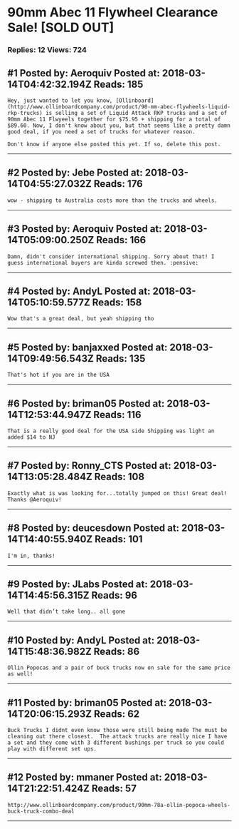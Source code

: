 # 90mm Abec 11 Flywheel Clearance Sale! \[SOLD OUT\]

### Replies: 12 Views: 724

## \#1 Posted by: Aeroquiv Posted at: 2018-03-14T04:42:32.194Z Reads: 185

```
Hey, just wanted to let you know, [Ollinboard](http://www.ollinboardcompany.com/product/90-mm-abec-flywheels-liquid-rkp-trucks) is selling a set of Liquid Attack RKP trucks and a set of 90mm Abec 11 Flwyeels together for $75.95 + shipping for a total of $89.60. Now, I don't know about you, but that seems like a pretty damn good deal, if you need a set of trucks for whatever reason.

Don't know if anyone else posted this yet. If so, delete this post.
```

---
## \#2 Posted by: Jebe Posted at: 2018-03-14T04:55:27.032Z Reads: 176

```
wow - shipping to Australia costs more than the trucks and wheels.
```

---
## \#3 Posted by: Aeroquiv Posted at: 2018-03-14T05:09:00.250Z Reads: 166

```
Damn, didn't consider international shipping. Sorry about that! I guess international buyers are kinda screwed then. :pensive:
```

---
## \#4 Posted by: AndyL Posted at: 2018-03-14T05:10:59.577Z Reads: 158

```
Wow that's a great deal, but yeah shipping tho
```

---
## \#5 Posted by: banjaxxed Posted at: 2018-03-14T09:49:56.543Z Reads: 135

```
That's hot if you are in the USA
```

---
## \#6 Posted by: briman05 Posted at: 2018-03-14T12:53:44.947Z Reads: 116

```
That is a really good deal for the USA side Shipping was light an added $14 to NJ
```

---
## \#7 Posted by: Ronny_CTS Posted at: 2018-03-14T13:05:28.484Z Reads: 108

```
Exactly what is was looking for...totally jumped on this! Great deal! Thanks @Aeroquiv!
```

---
## \#8 Posted by: deucesdown Posted at: 2018-03-14T14:40:55.940Z Reads: 101

```
I'm in, thanks!
```

---
## \#9 Posted by: JLabs Posted at: 2018-03-14T14:45:56.315Z Reads: 96

```
Well that didn’t take long.. all gone
```

---
## \#10 Posted by: AndyL Posted at: 2018-03-14T15:48:36.982Z Reads: 86

```
Ollin Popocas and a pair of buck trucks now on sale for the same price as well!
```

---
## \#11 Posted by: briman05 Posted at: 2018-03-14T20:06:15.293Z Reads: 62

```
Buck Trucks I didnt even know those were still being made The must be cleaning out there closest.  The attack trucks are really nice I have a set and they come with 3 different bushings per truck so you could play with different set ups.
```

---
## \#12 Posted by: mmaner Posted at: 2018-03-14T21:22:51.424Z Reads: 57

```
http://www.ollinboardcompany.com/product/90mm-78a-ollin-popoca-wheels-buck-truck-combo-deal
```

---
